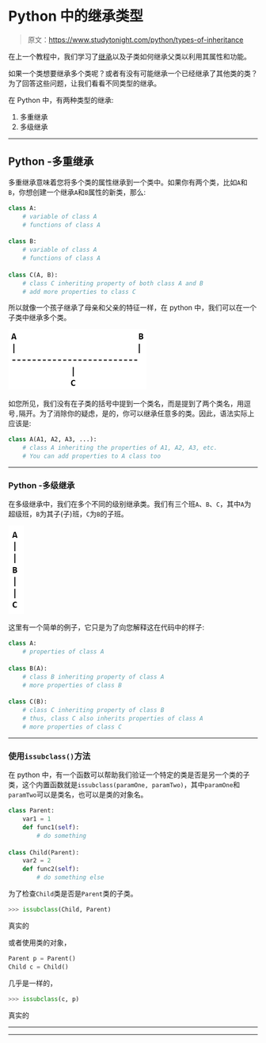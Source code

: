 # Python 中的继承类型

> 原文：<https://www.studytonight.com/python/types-of-inheritance>

在上一个教程中，我们学习了[继承](inheritance-in-python)以及子类如何继承父类以利用其属性和功能。

如果一个类想要继承多个类呢？或者有没有可能继承一个已经继承了其他类的类？为了回答这些问题，让我们看看不同类型的继承。

在 Python 中，有两种类型的继承:

1.  多重继承
2.  多级继承

* * *

## Python -多重继承

多重继承意味着您将多个类的属性继承到一个类中。如果你有两个类，比如`A`和`B`，你想创建一个继承`A`和`B`属性的新类，那么:

```py
class A:
    # variable of class A
    # functions of class A

class B:
    # variable of class A
    # functions of class A

class C(A, B):
    # class C inheriting property of both class A and B
    # add more properties to class C
```

所以就像一个孩子继承了母亲和父亲的特征一样，在 python 中，我们可以在一个子类中继承多个类。

![Multiple Inheritance in Python](img/eb27ff8ba51f6c7d88d8b2d486aa6daf.png)

如您所见，我们没有在子类的括号中提到一个类名，而是提到了两个类名，用逗号`,`隔开。为了消除你的疑虑，是的，你可以继承任意多的类。因此，语法实际上应该是:

```py
class A(A1, A2, A3, ...):
    # class A inheriting the properties of A1, A2, A3, etc.
  	# You can add properties to A class too
```

* * *

### Python -多级继承

在多级继承中，我们在多个不同的级别继承类。我们有三个班`A`、`B`、`C`，其中`A`为超级班，`B`为其子(子)班，`C`为`B`的子班。

![Multilevel Inheritance in Python](img/82b7ad431f4bfc20595ff460a086f929.png)

这里有一个简单的例子，它只是为了向您解释这在代码中的样子:

```py
class A:
    # properties of class A

class B(A):
    # class B inheriting property of class A
    # more properties of class B

class C(B):
    # class C inheriting property of class B
    # thus, class C also inherits properties of class A
    # more properties of class C
```

* * *

### 使用`issubclass()`方法

在 python 中，有一个函数可以帮助我们验证一个特定的类是否是另一个类的子类，这个内置函数就是`issubclass(paramOne, paramTwo)`，其中`paramOne`和`paramTwo`可以是类名，也可以是类的对象名。

```py
class Parent:
  	var1 = 1
  	def func1(self):
  	    # do something

class Child(Parent):
  	var2 = 2
  	def func2(self):
  	    # do something else
```

为了检查`Child`类是否是`Parent`类的子类。

```py
>>> issubclass(Child, Parent)
```

真实的

或者使用类的对象，

```py
Parent p = Parent()
Child c = Child()
```

几乎是一样的，

```py
>>> issubclass(c, p)
```

真实的

* * *

* * *